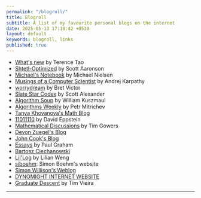 ```yaml
---
permalink: "/blogroll/"
title: Blogroll
subtitle: A list of my favourite personal blogs on the internet
date: 2025-05-13 17:18:42 +0530
layout: default
keywords: blogroll, links
published: true
---
```


* [What's new](https://terrytao.wordpress.com/) by Terence Tao
* [Shtetl-Optimized](https://scottaaronson.blog/) by Scott Aaronson
* [Michael's Notebook](https://michaelnotebook.com/) by Michael Nielsen
* [Musings of a Computer Scientist](https://karpathy.github.io/) by Andrej Karpathy
* [worrydream](https://worrydream.com/) by Bret Victor
* [Slate Star Codex](https://slatestarcodex.com/) by Scott Alexander
* [Algorithm Soup](https://algorithmsoup.wordpress.com/) by William Kuszmaul
* [Algorithms Weekly](https://blog.mitrichev.ch/) by Petr Mitrichev
* [Tanya Khovanova's Math Blog](https://blog.tanyakhovanova.com/)
* [11011110](https://11011110.github.io/blog/) by David Eppstein
* [Mathematical Discussions](https://www.dpmms.cam.ac.uk/~wtg10/mathsindex.html) by Tim Gowers
* [Devon Zuegel's Blog](https://devonzuegel.com/)
* [John Cook's Blog](https://www.johndcook.com/blog/writing/)
* [Essays](https://paulgraham.com/articles.html) by Paul Graham
* [Bartosz Ciechanowski](https://ciechanow.ski/)
* [Lil'Log](https://lilianweng.github.io/) by Lilian Weng
* [siboehm](https://siboehm.com/): Simon Boehm's website
* [Simon Willison's Weblog](https://simonwillison.net/)
* [DYNOMIGHT INTERNET WEBSITE](https://dynomight.net/)
* [Graduate Descent](https://timvieira.github.io/blog) by Tim Vieira

---
